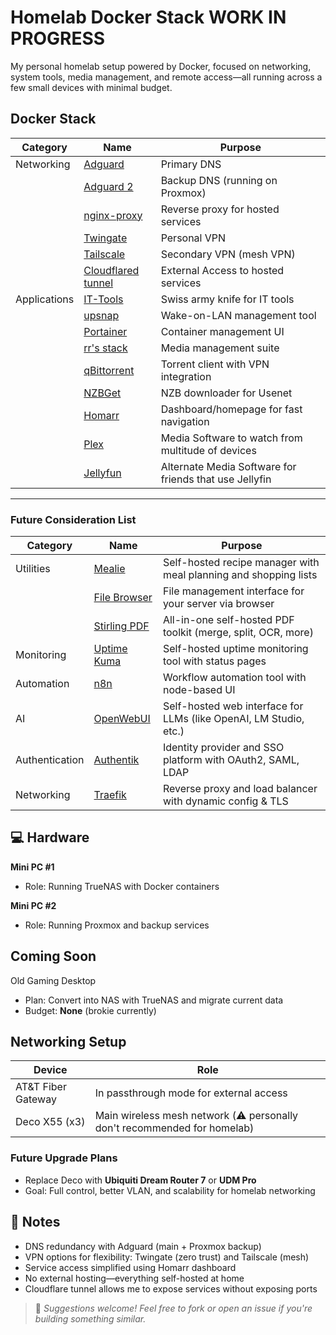 # Homelab Docker Stack WORK IN PROGRESS

My personal homelab setup powered by Docker, focused on networking, system tools, media management, and remote access—all running across a few small devices with minimal budget.





##  Docker Stack

| Category     | Name                                                                 | Purpose                                |
|--------------|----------------------------------------------------------------------|----------------------------------------|
| Networking   | [Adguard](https://github.com/AdguardTeam/AdGuardHome)               | Primary DNS                            |
|              | [Adguard 2](https://github.com/AdguardTeam/AdGuardHome)             | Backup DNS (running on Proxmox)        |
|              | [nginx-proxy](https://github.com/nginx-proxy/nginx-proxy)           | Reverse proxy for hosted services      |
|              | [Twingate](https://www.twingate.com/)                                | Personal VPN                           |
|              | [Tailscale](https://tailscale.com/)                                  | Secondary VPN (mesh VPN)               |
|              | [Cloudflared tunnel](https://www.cloudflare.com/)                    | External Access to hosted services      |
| Applications | [IT-Tools](https://github.com/CorentinTh/it-tools)                  | Swiss army knife for IT tools          |
|              | [upsnap](https://github.com/seriousm4x/UpSnap)                      | Wake-on-LAN management tool            |
|              | [Portainer](https://www.portainer.io/)                               | Container management UI                |
|              | [rr's stack](https://wiki.servarr.com/)                              | Media management suite                 |
|              | [qBittorrent](https://hub.docker.com/r/linuxserver/qbittorrent)     | Torrent client with VPN integration    |
|              | [NZBGet](https://nzbget.net/)                                        | NZB downloader for Usenet              |
|              | [Homarr](https://github.com/ajnart/homarr)                          | Dashboard/homepage for fast navigation |
|              | [Plex](https://www.plex.tv/)                                         | Media Software to watch from multitude of devices |
|              | [Jellyfun](https://jellyfin.org/)                                    | Alternate Media Software for friends that use Jellyfin |

---

###  Future Consideration List

| Category       | Name                                                                   | Purpose                                                                 |
|----------------|------------------------------------------------------------------------|--------------------------------------------------------------------------|
| Utilities      | [Mealie](https://mealie.io/)                                           | Self-hosted recipe manager with meal planning and shopping lists         |
|                | [File Browser](https://filebrowser.org/)                               | File management interface for your server via browser                    |
|                | [Stirling PDF](https://www.stirlingpdf.com/)                           | All-in-one self-hosted PDF toolkit (merge, split, OCR, more)             |
| Monitoring     | [Uptime Kuma](https://uptime.kuma.pet/)                                | Self-hosted uptime monitoring tool with status pages                     |
| Automation     | [n8n](https://n8n.io/)                                                  | Workflow automation tool with node-based UI                              |
| AI             | [OpenWebUI](https://github.com/open-webui/open-webui)                  | Self-hosted web interface for LLMs (like OpenAI, LM Studio, etc.)        |
| Authentication | [Authentik](https://goauthentik.io/)                                   | Identity provider and SSO platform with OAuth2, SAML, LDAP               |
| Networking     | [Traefik](https://traefik.io/)                                         | Reverse proxy and load balancer with dynamic config & TLS                |






## 💻 Hardware

  **Mini PC #1**  
  - Role: Running TrueNAS with Docker containers
  
  **Mini PC #2**  
  - Role: Running Proxmox and backup services


##  Coming Soon

  Old Gaming Desktop  
  - Plan: Convert into NAS with TrueNAS and migrate current data
  - Budget: **None** (brokie currently)


##  Networking Setup

| Device                  | Role                                       |
| -----------------------| ------------------------------------------ |
| AT&T Fiber Gateway     | In passthrough mode for external access    |
| Deco X55 (x3)          | Main wireless mesh network (⚠️ personally don't recommended for homelab) |

###  Future Upgrade Plans

-  Replace Deco with **Ubiquiti Dream Router 7** or **UDM Pro**  
  - Goal: Full control, better VLAN, and scalability for homelab networking


## 📌 Notes

- DNS redundancy with Adguard (main + Proxmox backup)
- VPN options for flexibility: Twingate (zero trust) and Tailscale (mesh)
- Service access simplified using Homarr dashboard
- No external hosting—everything self-hosted at home
- Cloudflare tunnel allows me to expose services without exposing ports


> 💬 *Suggestions welcome! Feel free to fork or open an issue if you're building something similar.*
